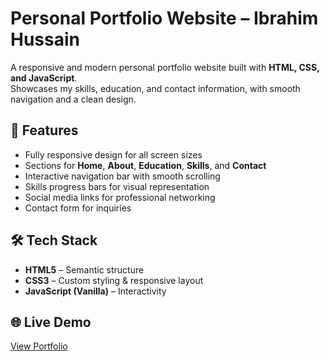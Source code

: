 # Personal Portfolio Website – Ibrahim Hussain

A responsive and modern personal portfolio website built with **HTML, CSS, and JavaScript**.  
Showcases my skills, education, and contact information, with smooth navigation and a clean design.

## 🚀 Features
- Fully responsive design for all screen sizes
- Sections for **Home**, **About**, **Education**, **Skills**, and **Contact**
- Interactive navigation bar with smooth scrolling
- Skills progress bars for visual representation
- Social media links for professional networking
- Contact form for inquiries

## 🛠 Tech Stack
- **HTML5** – Semantic structure  
- **CSS3** – Custom styling & responsive layout  
- **JavaScript (Vanilla)** – Interactivity  

## 🌐 Live Demo
[View Portfolio](https://ibrahimhussainportfolio.vercel.app/)
